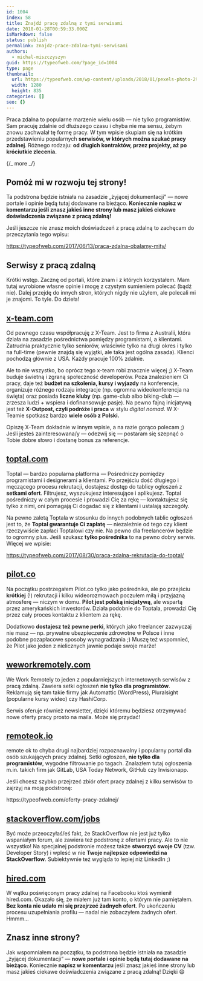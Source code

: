 ```yaml
---
id: 1004
index: 58
title: Znajdź pracę zdalną z tymi serwisami
date: 2018-01-28T00:59:33.000Z
isMarkdown: false
status: publish
permalink: znajdz-prace-zdalna-tymi-serwisami
authors:
  - michal-miszczyszyn
guid: https://typeofweb.com/?page_id=1004
type: page
thumbnail:
  url: https://typeofweb.com/wp-content/uploads/2018/01/pexels-photo-297755.jpeg
  width: 1280
  height: 835
categories: []
seo: {}
---
```


Praca zdalna to popularne marzenie wielu osób — nie tylko programistów. Sam pracuję zdalnie od dłuższego czasu i chyba nie ma sensu, żebym znowu zachwalał tę formę pracy. W tym wpisie skupiam się na krótkim przedstawieniu popularnych <strong>serwisów, w których można szukać pracy zdalnej</strong>. Różnego rodzaju: <strong>od długich kontraktów, przez projekty, aż po króciutkie zlecenia.</strong>

{/_ more _/}

<h2>Pomóż mi w rozwoju tej strony!</h2>
Ta podstrona będzie istniała na zasadzie „żyjącej dokumentacji” — nowe portale i opinie będą tutaj dodawane na bieżąco. <strong>Koniecznie napisz w komentarzu jeśli znasz jakieś inne strony lub masz jakieś ciekawe doświadczenia związane z pracą zdalną!</strong>

Jeśli jeszcze nie znasz moich doświadczeń z pracą zdalną to zachęcam do przeczytania tego wpisu:

https://typeofweb.com/2017/06/13/praca-zdalna-obalamy-mity/

<h2>Serwisy z pracą zdalną</h2>
Krótki wstęp. Zacznę od portali, które znam i z których korzystałem. Mam tutaj wyrobione własne opinie i mogę z czystym sumieniem polecać (bądź nie). Dalej przejdę do innych stron, których nigdy nie użyłem, ale polecali mi je znajomi. To tyle. Do dzieła!
<h2><a href="https://x-team.com">x-team.com</a></h2>
Od pewnego czasu współpracuję z X-Team. Jest to firma z Australii, która działa na zasadzie pośrednictwa pomiędzy programistami, a klientami. Zatrudnia praktycznie tylko seniorów, właściwie tylko na długi okres i tylko na full-time (pewnie znajdą się wyjątki, ale taka jest ogólna zasada). Klienci pochodzą głównie z USA. Każdy pracuje 100% zdalnie.

<span style="text-indent: 0em;">Ale to nie wszystko, bo oprócz tego x-team robi znacznie więcej ;) X-Team buduje świetną i zgraną społeczność developerów. Poza znalezieniem Ci pracy, daje też <strong>budżet na szkolenia, kursy i wyjazdy</strong> na konferencje, organizuje różnego rodzaju integracje (np. ogromna wideokonferencja na święta) oraz posiada <strong>liczne kluby</strong> (np. game-club albo biking-club — zrzesza ludzi + wspiera i dofinansowuje pasje). Na pewno fajną inicjatywą jest też <strong>X-Outpost, czyli podróże i praca</strong> w stylu <em>digital nomad</em>. W X-Teamie spotkasz bardzo <strong>wiele osób z Polski.</strong></span>

<span style="text-indent: 0em;">Opiszę X-Team dokładnie w innym wpisie, a na razie gorąco polecam ;) Jeśli jesteś zainteresowana/y — odezwij się — postaram się szepnąć o Tobie dobre słowo i dostanę bonus za referencje.</span>

<h2><a href="https://www.toptal.com/">toptal.com</a></h2>
Toptal — bardzo popularna platforma — Pośredniczy pomiędzy programistami i designerami a klientami. Po przejściu dość długiego i męczącego procesu rekrutacji, dostajesz dostęp do tablicy ogłoszeń z <strong>setkami ofert</strong>. Filtrujesz, wyszukujesz interesujące i aplikujesz. Toptal pośredniczy w całym procesie i prowadzi Cię za rękę — kontaktujesz się tylko z nimi, oni pomagają Ci dogadać się z klientami i ustalają szczegóły.

Na pewno zaletą Toptala w stosunku do innych podobnych tablic ogłoszeń jest to, że <strong>Toptal gwarantuje Ci zapłatę</strong> — niezależnie od tego czy klient rzeczywiście zapłaci Toptalowi czy nie. Na pewno dla freelancerów będzie to ogromny plus. Jeśli szukasz <strong>tylko pośrednika</strong> to na pewno dobry serwis. Więcej we wpisie:

https://typeofweb.com/2017/08/30/praca-zdalna-rekrutacja-do-toptal/

<h2><a href="https://pilot.co/">pilot.co</a></h2>
Na początku postrzegałem Pilot.co tylko jako pośrednika, ale po przejściu <strong>krótkiej</strong> (!) rekrutacji i kilku wideorozmowach poczułem miłą i przyjazną atmosferę — niczym w domu. <strong>Pilot jest polską inicjatywą</strong>, ale wspartą przez amerykańskich inwestorów. Działa podobnie do Toptala, prowadzi Cię przez cały proces kontaktu z klientem za rękę.

Dodatkowo <strong>dostajesz też pewne perki</strong>, których jako freelancer zazwyczaj nie masz — np. prywatne ubezpieczenie zdrowotne w Polsce i inne podobne pozapłacowe sposoby wynagradzania ;) Muszę też wspomnieć, że Pilot jako jeden z nielicznych jawnie podaje swoje marże!

<h2><a href="https://weworkremotely.com/categories/remote-programming-jobs">weworkremotely.com</a></h2>
We Work Remotely to jeden z popularniejszych internetowych serwisów z pracą zdalną. Zawiera setki ogłoszeń <strong>nie tylko dla programistów</strong>. Reklamują się tam takie firmy jak Automattic (WordPress), Pluralsight (popularne kursy wideo) czy HashiCorp.

Serwis oferuje również newsletter, dzięki któremu będziesz otrzymywać nowe oferty pracy prosto na maila. Może się przydać!

<h2><a href="https://remoteok.io">remoteok.io</a></h2>
remote ok to chyba drugi najbardziej rozpoznawalny i popularny portal dla osób szukających pracy zdalnej. Setki ogłoszeń, <strong>nie tylko dla programistów</strong>, wygodne filtrowanie po tagach. Znalazłem tutaj ogłoszenia m.in. takich firm jak GitLab, USA Today Network, GitHub czy Invisionapp.
<p class="important">Jeśli chcesz szybko przejrzeć zbiór ofert pracy zdalnej z kilku serwisów to zajrzyj na moją podstronę:</p>
https://typeofweb.com/oferty-pracy-zdalnej/
<h2><a href="https://stackoverflow.com/jobs">stackoverflow.com/jobs</a></h2>
Być może przeoczyłaś/eś fakt, że StackOverflow nie jest już tylko wspaniałym forum, ale zawiera też podstronę z ofertami pracy. Ale to nie wszystko! Na specjalnej podstronie możesz także <strong>stworzyć swoje CV</strong> (tzw. Developer Story) i wpleść w nie <strong>Twoje najlepsze odpowiedzi na StackOverflow</strong>. Subiektywnie też wygląda to lepiej niż LinkedIn ;)
<h2><a href="https://hired.com">hired.com</a></h2>
W wątku poświęconym pracy zdalnej na Facebooku ktoś wymienił hired.com. Okazało się, że miałem już tam konto, o którym nie pamiętałem. <strong>Bez konta nie udało mi się przejrzeć żadnych ofert</strong>. Po ukończeniu procesu uzupełniania profilu — nadal nie zobaczyłem żadnych ofert. Hmmm…
<h2>Znasz inne strony?</h2>
Jak wspomniałem na początku, ta podstrona będzie istniała na zasadzie „żyjącej dokumentacji” — <strong>nowe portale i opinie będą tutaj dodawane na bieżąco</strong>. Koniecznie <strong>napisz w komentarzu</strong> jeśli znasz jakieś inne strony lub masz jakieś ciekawe doświadczenia związane z pracą zdalną! Dzięki 😄
